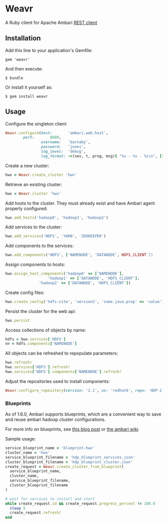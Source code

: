 # Weavr

A Ruby client for Apache Ambari [REST client](https://github.com/apache/ambari/blob/trunk/ambari-server/docs/api/v1/index.md)

## Installation

Add this line to your application's Gemfile:

    gem 'weavr'

And then execute:

    $ bundle

Or install it yourself as:

    $ gem install weavr

## Usage

Configure the singleton client:

```ruby
Weavr.configure(host:       'ambari.web.host',
		port:       8080,
                username:   'barnaby',
                password:   'jones',
                log_level:  'debug',
                log_format: ->(sev, t, prog, msg){ "%s - %s - %s\n", [t, sev, msg] })
```

Create a new cluster:

```ruby
hwx = Weavr.create_cluster 'hwx'
```

Retrieve an existing cluster:

```ruby
hwx = Weavr.cluster 'hwx'
```

Add hosts to the cluster. They must already exist and have Ambari agent properly configured:

```ruby
hwx.add_hosts('hadoop0', 'hadoop1', 'hadoop2')
```

Add services to the cluster:

```ruby
hwx.add_services('HDFS', 'YARN', 'ZOOKEEPER')
```

Add components to the services:

```ruby
hwx.add_components('HDFS', ['NAMENODE', 'DATANODE', HDFS_CLIENT'])
```

Assign components to hosts:

```ruby
hwx.assign_host_components('hadoop0' => ['NAMENODE'],
   		           'hadoop1' => ['DATANODE', 'HDFS_CLIENT'],
   			   'hadoop2' => ['DATANODE', 'HDFS_CLIENT'])
```

Create config files:

```ruby
hwx.create_config('hdfs-site', 'version2', 'some.java.prop' => 'value')
```

Persist the cluster for the web api:

```ruby
hwx.persist
```

Access collections of objects by name:

```ruby
hdfs = hwx.services['HDFS']
nn = hdfs.components['NAMENODE']
```

All objects can be refreshed to repopulate parameters:

```ruby
hwx.refresh!
hwx.services['HDFS'].refresh!
hwx.services['HDFS'].components['NAMENODE'].refresh!
```

Adjust the repositories used to install components:

```ruby
Weavr.configure_repository(version: '2.1', os: 'redhat6', repo: 'HDP-2.1', url: 'http://public-repo-1.hortonworks.com/HDP/centos6/2.x/updates/2.1.3.0/')
```

### Blueprints

As of 1.6.0, Ambari supports blueprints, which are a convenient way to save
and reuse ambari hadoop cluster configurations.

For more info on blueprints, see [this blog post](http://hortonworks.com/blog/ambari-blueprints-delivers-missing-component-cluster-provisioning/) or [the ambari wiki](https://cwiki.apache.org/confluence/display/AMBARI/Blueprints).

Sample usage:

```ruby
service_blueprint_name = 'blueprint-hwx'
cluster_name = 'hwx'
service_blueprint_filename = 'hdp_blueprint_services.json'
cluster_blueprint_filename = 'hdp_blueprint_cluster.json'
create_request = Weavr.create_cluster_from_blueprint(
  service_blueprint_name,
  cluster_name,
  service_blueprint_filename,
  cluster_blueprint_filename
)

# wait for services to install and start
while create_request.id && create_request.progress_percent != 100.0
  sleep 5
  create_request.refresh!
end
```
